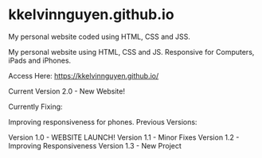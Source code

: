 # kkelvinnguyen.github.io
My personal website coded using HTML, CSS and JSS.

My personal website using HTML, CSS and JS. Responsive for Computers, iPads and iPhones.

Access Here: https://kkelvinnguyen.github.io/

Current Version 2.0 - New Website!

Currently Fixing:

Improving responsiveness for phones.
Previous Versions:

Version 1.0 - WEBSITE LAUNCH!
Version 1.1 - Minor Fixes
Version 1.2 - Improving Responsiveness Version 1.3 - New Project
